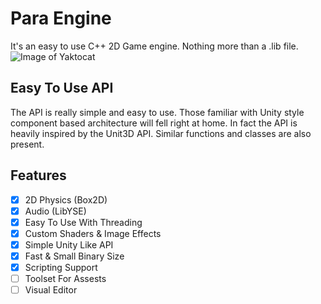 # Para Engine

It's an easy to use C++ 2D Game engine. Nothing more than a .lib file. ![Image of Yaktocat](https://preview.ibb.co/cOU9E6/para_Engine_Logo.png)

## Easy To Use API

The API is really simple and easy to use. Those familiar with Unity style component based architecture will fell right at home.
In fact the API is heavily inspired by the Unit3D API. Similar functions and classes are also present.

## Features
- [x] 2D Physics (Box2D)
- [x] Audio (LibYSE)
- [x] Easy To Use With Threading
- [x] Custom Shaders & Image Effects
- [x] Simple Unity Like API
- [x] Fast & Small Binary Size
- [x] Scripting Support
- [ ] Toolset For Assests
- [ ] Visual Editor
